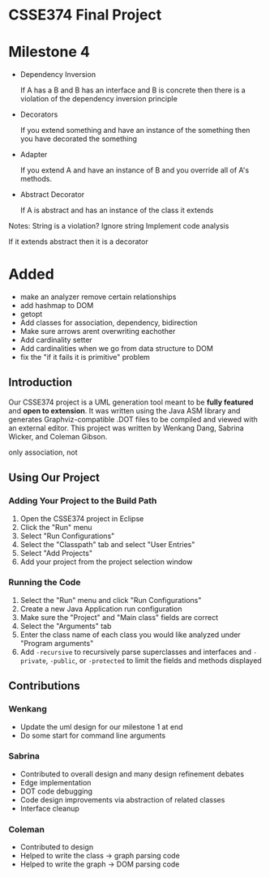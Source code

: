 
# CSSE374 Final Project

# Milestone 4
- Dependency Inversion

  If A has a B and B has an interface and B is concrete then there is a
  violation of the dependency inversion principle

- Decorators

  If you extend something and have an instance of the something then you have
  decorated the something

- Adapter

  If you extend A and have an instance of B and you override all of A's methods.

- Abstract Decorator

  If A is abstract and has an instance of the class it extends

Notes:
  String is a violation? Ignore string
  Implement code analysis

  If it extends abstract then it is a decorator


# Added
- make an analyzer remove certain relationships
- add hashmap to DOM
- getopt
- Add classes for association, dependency, bidirection
- Make sure arrows arent overwriting eachother
- Add cardinality setter
- Add cardinalities when we go from data structure to DOM
- fix the "if it fails it is primitive" problem

## Introduction

Our CSSE374 project is a UML generation tool meant to be **fully featured** and
**open to extension**. It was written using the Java ASM library and generates
Graphviz-compatible .DOT files to be compiled and viewed with an external editor. This
project was written by Wenkang Dang, Sabrina Wicker, and Coleman Gibson.

only association, not


## Using Our Project

### Adding Your Project to the Build Path
1. Open the CSSE374 project in Eclipse
2. Click the "Run" menu
3. Select "Run Configurations"
4. Select the "Classpath" tab and select "User Entries"
5. Select "Add Projects"
6. Add your project from the project selection window

### Running the Code
1. Select the "Run" menu and click "Run Configurations"
2. Create a new Java Application run configuration
3. Make sure the "Project" and "Main class" fields are correct
4. Select the "Arguments" tab
5. Enter the class name of each class you would like analyzed under "Program
   arguments"
6. Add `-recursive` to recursively parse superclasses and interfaces and
   `-private`, `-public`, or `-protected` to limit the fields and methods
   displayed


## Contributions

### Wenkang
- Update the uml design for our milestone 1 at end
- Do some start for command line arguments


### Sabrina
- Contributed to overall design and many design refinement debates
- Edge implementation
- DOT code debugging
- Code design improvements via abstraction of related classes
- Interface cleanup

### Coleman
- Contributed to design
- Helped to write the class -> graph parsing code
- Helped to write the graph -> DOM parsing code
